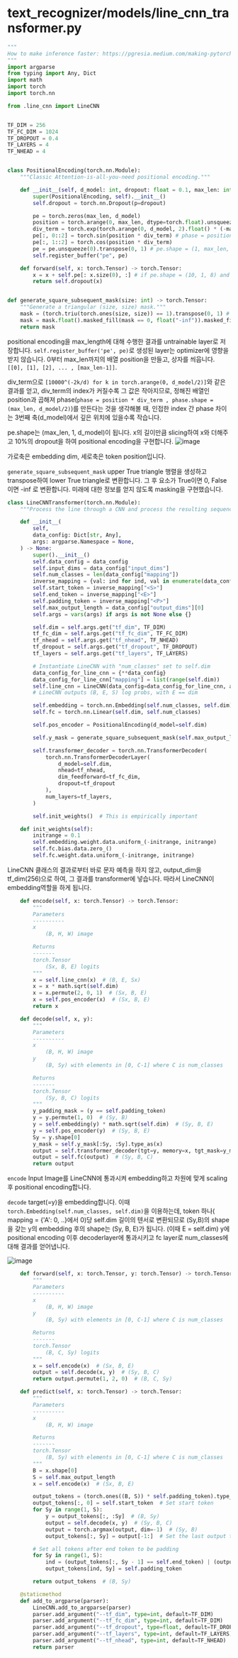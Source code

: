 # text_recognizer/models/line_cnn_transformer.py

```python
"""
How to make inference faster: https://pgresia.medium.com/making-pytorch-transformer-twice-as-fast-on-sequence-generation-2a8a7f1e7389
"""
import argparse
from typing import Any, Dict
import math
import torch
import torch.nn

from .line_cnn import LineCNN


TF_DIM = 256
TF_FC_DIM = 1024
TF_DROPOUT = 0.4
TF_LAYERS = 4
TF_NHEAD = 4


class PositionalEncoding(torch.nn.Module):
    """Classic Attention-is-all-you-need positional encoding."""

    def __init__(self, d_model: int, dropout: float = 0.1, max_len: int = 5000) -> None:
        super(PositionalEncoding, self).__init__()
        self.dropout = torch.nn.Dropout(p=dropout)

        pe = torch.zeros(max_len, d_model)
        position = torch.arange(0, max_len, dtype=torch.float).unsqueeze(1) # 상자 씌우기, shape=(max_len,) -> (max_len,1)
        div_term = torch.exp(torch.arange(0, d_model, 2).float() * (-math.log(10000.0) / d_model)) # exp(- 2k * log10000/ d) = (10^4)^(-2k/d)
        pe[:, 0::2] = torch.sin(position * div_term) # phase = position * div_term , phase.shape = (max_len, d_model/2)
        pe[:, 1::2] = torch.cos(position * div_term)
        pe = pe.unsqueeze(0).transpose(0, 1) # pe.shape = (1, max_len, d_model) -> (max_len, 1, d_model)
        self.register_buffer("pe", pe)

    def forward(self, x: torch.Tensor) -> torch.Tensor:
        x = x + self.pe[: x.size(0), :] # if pe.shape = (10, 1, 8) and x.size(0) =3, self.pe[: x.size(0), :].shape = (3, 1, 8)
        return self.dropout(x)


def generate_square_subsequent_mask(size: int) -> torch.Tensor:
    """Generate a triangular (size, size) mask."""
    mask = (torch.triu(torch.ones(size, size)) == 1).transpose(0, 1) # upper True matrix -> transpose. therefore lower triangle
    mask = mask.float().masked_fill(mask == 0, float("-inf")).masked_fill(mask == 1, float(0.0))
    return mask
```
positional encoding을 max_length에 대해 수행한 결과를 untrainable layer로 저장합니다. `self.register_buffer('pe', pe)`로 생성된 layer는 optimizer에 영향을 받지 않습니다.
0부터 max_len까지의 배열 position을 만들고, 상자를 씌웁니다. `[[0], [1], [2], ... , [max_len-1]]`. 

div_term으로 `[10000^(-2k/d) for k in torch.arange(0, d_model/2)]`와 같은 결과를 얻고, div_term의 index가 커질수록 그 값은 작아지므로, 정해진 배열인 position과 곱해져
phase(`phase = position * div_term , phase.shape = (max_len, d_model/2)`)를 만든다는 것을 생각해볼 때, 인접한 index 간 phase 차이는 3번째 축(d_model)에서 깊은 위치에 있을수록 작습니다. 

pe.shape는 (max_len, 1, d_model)이 됩니다. x의 길이만큼 slicing하여 x와 더해주고 10%의 dropout을 하여 positional encoding을 구현합니다.
![image](https://user-images.githubusercontent.com/59644774/115111188-09ad0700-9fba-11eb-82c5-1d2ea3682fee.png)

가로축은 embedding dim, 세로축은 token position입니다.
 
`generate_square_subsequent_mask` upper True triangle 행렬을 생성하고 transpose하여 lower True triangle로 변환합니다. 그 후 요소가 True이면 0, False이면 -inf 로 변환합니다. 미래에 대한 
정보를 얻지 않도록 masking을 구현했습니다.


```python
class LineCNNTransformer(torch.nn.Module):
    """Process the line through a CNN and process the resulting sequence with a Transformer decoder"""

    def __init__(
        self,
        data_config: Dict[str, Any],
        args: argparse.Namespace = None,
    ) -> None:
        super().__init__()
        self.data_config = data_config
        self.input_dims = data_config["input_dims"]
        self.num_classes = len(data_config["mapping"])
        inverse_mapping = {val: ind for ind, val in enumerate(data_config["mapping"])}
        self.start_token = inverse_mapping["<S>"]
        self.end_token = inverse_mapping["<E>"]
        self.padding_token = inverse_mapping["<P>"]
        self.max_output_length = data_config["output_dims"][0]
        self.args = vars(args) if args is not None else {}

        self.dim = self.args.get("tf_dim", TF_DIM)
        tf_fc_dim = self.args.get("tf_fc_dim", TF_FC_DIM)
        tf_nhead = self.args.get("tf_nhead", TF_NHEAD)
        tf_dropout = self.args.get("tf_dropout", TF_DROPOUT)
        tf_layers = self.args.get("tf_layers", TF_LAYERS)

        # Instantiate LineCNN with "num_classes" set to self.dim
        data_config_for_line_cnn = {**data_config}
        data_config_for_line_cnn["mapping"] = list(range(self.dim))
        self.line_cnn = LineCNN(data_config=data_config_for_line_cnn, args=args)
        # LineCNN outputs (B, E, S) log probs, with E == dim

        self.embedding = torch.nn.Embedding(self.num_classes, self.dim)
        self.fc = torch.nn.Linear(self.dim, self.num_classes)

        self.pos_encoder = PositionalEncoding(d_model=self.dim)

        self.y_mask = generate_square_subsequent_mask(self.max_output_length)

        self.transformer_decoder = torch.nn.TransformerDecoder(
            torch.nn.TransformerDecoderLayer(
                d_model=self.dim,
                nhead=tf_nhead,
                dim_feedforward=tf_fc_dim,
                dropout=tf_dropout
            ),
            num_layers=tf_layers,
        )

        self.init_weights()  # This is empirically important

    def init_weights(self):
        initrange = 0.1
        self.embedding.weight.data.uniform_(-initrange, initrange)
        self.fc.bias.data.zero_()
        self.fc.weight.data.uniform_(-initrange, initrange)
```
LineCNN 클래스의 결과로부터 바로 문자 예측을 하지 않고, output_dim을 tf_dim(256)으로 하여, 그 결과를 transformer에 넣습니다. 따라서 LineCNN이 embedding역할을 하게 됩니다.



```python
    def encode(self, x: torch.Tensor) -> torch.Tensor:
        """
        Parameters
        ----------
        x
            (B, H, W) image

        Returns
        -------
        torch.Tensor
            (Sx, B, E) logits
        """
        x = self.line_cnn(x)  # (B, E, Sx)
        x = x * math.sqrt(self.dim)
        x = x.permute(2, 0, 1)  # (Sx, B, E)
        x = self.pos_encoder(x)  # (Sx, B, E)
        return x

    def decode(self, x, y):
        """
        Parameters
        ----------
        x
            (B, H, W) image
        y
            (B, Sy) with elements in [0, C-1] where C is num_classes

        Returns
        -------
        torch.Tensor
            (Sy, B, C) logits
        """
        y_padding_mask = (y == self.padding_token)
        y = y.permute(1, 0)  # (Sy, B)
        y = self.embedding(y) * math.sqrt(self.dim)  # (Sy, B, E)
        y = self.pos_encoder(y)  # (Sy, B, E)
        Sy = y.shape[0]
        y_mask = self.y_mask[:Sy, :Sy].type_as(x)
        output = self.transformer_decoder(tgt=y, memory=x, tgt_mask=y_mask, tgt_key_padding_mask=y_padding_mask)  # (Sy, B, E)
        output = self.fc(output)  # (Sy, B, C)
        return output
```
`encode` Input Image를 LineCNN에 통과시켜 embedding하고 차원에 맞게 scaling 후 positional encoding합니다. 

`decode` target(=y)을 embedding합니다. 이때 `torch.Embedding(self.num_classes, self.dim)`을 이용하는데, token 하나( mapping = {'A': 0, ..}에서 0)당 self.dim 길이의 텐서로 변환되므로 (Sy,B)의 shape을 갖는 y의 embedding 후의 shape는 (Sy, B, E)가 됩니다. (이때 E = self.dim) 
y에 positional encoding 이후 decoderlayer에 통과시키고 fc layer로 num_classes에 대해 결과를 얻어냅니다.

![image](https://user-images.githubusercontent.com/59644774/115113946-c78ac200-9fc7-11eb-9652-5826f03c722f.png)


```python
    def forward(self, x: torch.Tensor, y: torch.Tensor) -> torch.Tensor:
        """
        Parameters
        ----------
        x
            (B, H, W) image
        y
            (B, Sy) with elements in [0, C-1] where C is num_classes

        Returns
        -------
        torch.Tensor
            (B, C, Sy) logits
        """
        x = self.encode(x)  # (Sx, B, E)
        output = self.decode(x, y)  # (Sy, B, C)
        return output.permute(1, 2, 0)  # (B, C, Sy)

    def predict(self, x: torch.Tensor) -> torch.Tensor:
        """
        Parameters
        ----------
        x
            (B, H, W) image

        Returns
        -------
        torch.Tensor
            (B, Sy) with elements in [0, C-1] where C is num_classes
        """
        B = x.shape[0]
        S = self.max_output_length
        x = self.encode(x)  # (Sx, B, E)

        output_tokens = (torch.ones((B, S)) * self.padding_token).type_as(x).long()  # (B, S)
        output_tokens[:, 0] = self.start_token  # Set start token
        for Sy in range(1, S):
            y = output_tokens[:, :Sy]  # (B, Sy)
            output = self.decode(x, y)  # (Sy, B, C)
            output = torch.argmax(output, dim=-1)  # (Sy, B)
            output_tokens[:, Sy] = output[-1:]  # Set the last output token

        # Set all tokens after end token to be padding
        for Sy in range(1, S):
            ind = (output_tokens[:, Sy - 1] == self.end_token) | (output_tokens[:, Sy - 1] == self.padding_token)
            output_tokens[ind, Sy] = self.padding_token

        return output_tokens  # (B, Sy)
```


    
```python
    @staticmethod
    def add_to_argparse(parser):
        LineCNN.add_to_argparse(parser)
        parser.add_argument("--tf_dim", type=int, default=TF_DIM)
        parser.add_argument("--tf_fc_dim", type=int, default=TF_DIM)
        parser.add_argument("--tf_dropout", type=float, default=TF_DROPOUT)
        parser.add_argument("--tf_layers", type=int, default=TF_LAYERS)
        parser.add_argument("--tf_nhead", type=int, default=TF_NHEAD)
        return parser
